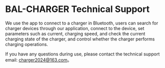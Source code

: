 # BAL-CHARGER Technical Support

  We use the app to connect to a charger in Bluetooth, users can search for charger devices through our application, connect to the device, set parameters such as current, charging speed, and check the current charging state of the charger, and control whether the charger performs charging operations.

  If you have any questions during use, please contact the technical support email: charger2024@163.com。

